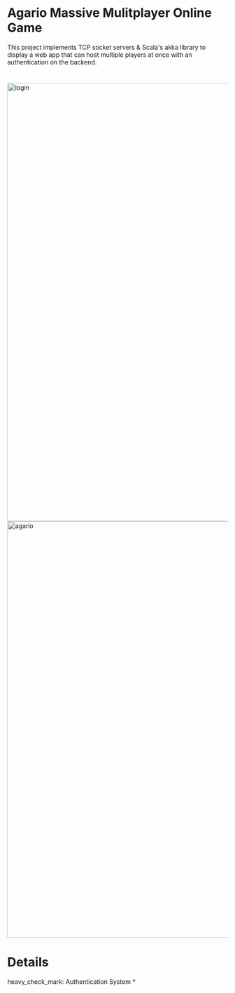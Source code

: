# Agario Massive Mulitplayer Online Game

This project implements TCP socket servers & Scala's akka library to display a web app that can host multiple players at once with an authentication on the backend.
#
<img width="1000" alt="login" src="https://user-images.githubusercontent.com/45969089/72220772-1f638f00-3522-11ea-8178-f526980f6d15.PNG">
<img width="950" alt="agario" src="https://user-images.githubusercontent.com/45969089/72220776-27233380-3522-11ea-9502-068be0a4be15.PNG">

# Details
heavy_check_mark: Authentication System
  * 
